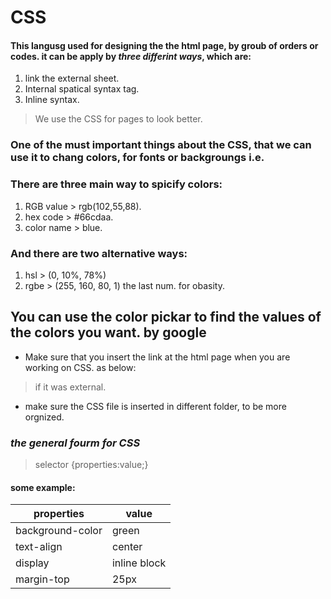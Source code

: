 # CSS
#### This langusg used for designing the the html page, by groub of orders or codes. it can be apply by _three differint ways_, which are:
1. link the external sheet.
2. Internal spatical syntax tag.
3. Inline syntax.

> We use the CSS for pages to look better.

### One of the must important things about the CSS, that we can use it to chang colors, for fonts or backgroungs i.e.

### There are three main way to spicify colors:
1. RGB value > rgb(102,55,88).
2. hex code > #66cdaa.
3. color name > blue.

### And there are two alternative ways:
1. hsl > (0, 10%, 78%)
2. rgbe > (255, 160, 80, 1) the last num. for obasity.

## You can use the color pickar to find the values of the colors you want. by google

* Make sure that you insert the link at the html page when you are working on CSS. as below:
> <Link rel="stylesheet" href="the folder name/the name of the sheet"> if it was external.
* make sure the CSS file is inserted in different folder, to be more orgnized.

### *the general fourm for CSS*
> selector {properties:value;}

#### some example:
properties|value
----------|-----
background-color|green
text-align|center
display|inline block
margin-top|25px
